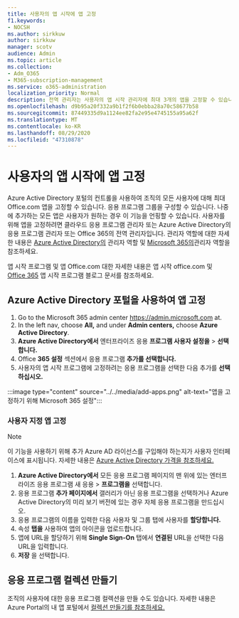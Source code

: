 ```yaml
---
title: 사용자의 앱 시작에 앱 고정
f1.keywords:
- NOCSH
ms.author: sirkkuw
author: sirkkuw
manager: scotv
audience: Admin
ms.topic: article
ms.collection:
- Adm_O365
- M365-subscription-management
ms.service: o365-administration
localization_priority: Normal
description: 전역 관리자는 사용자의 앱 시작 관리자에 최대 3개의 앱을 고정할 수 있습니다.
ms.openlocfilehash: d9b95a20f332a9b1f2f6b0ebba28a70c58677b58
ms.sourcegitcommit: 87449335d9a1124ee82fa2e95e4745155a95a62f
ms.translationtype: MT
ms.contentlocale: ko-KR
ms.lasthandoff: 08/29/2020
ms.locfileid: "47310878"
---
```

# <a name="pin-apps-to-your-users-app-launcher"></a>사용자의 앱 시작에 앱 고정

Azure Active Directory 포털의 컨트롤을 사용하여 조직의 모든 사용자에 대해 최대 Office.com 앱을 고정할 수 있습니다. 응용 프로그램 그룹을 구성할 수 있습니다. 나중에 추가하는 모든 앱은 사용자가 원하는 경우 이 기능을 언핑할 수 있습니다. 사용자를 위해 앱을 고정하려면 클라우드 응용 프로그램 관리자 또는 Azure Active Directory의 응용 프로그램 관리자 또는 Office 365의 전역 관리자입니다. 관리자 역할에 대한 자세한 내용은 [Azure Active Directory의](https://docs.microsoft.com/azure/active-directory/users-groups-roles/directory-assign-admin-roles) 관리자 역할 및 [Microsoft 365의](../add-users/about-admin-roles.md)관리자 역할을 참조하세요. 

앱 시작 프로그램 및 앱 Office.com 대한 자세한 [](https://support.microsoft.com/office/79f12104-6fed-442f-96a0-eb089a3f476a) 내용은 앱 시작 office.com 및 [Office 365](https://techcommunity.microsoft.com/t5/office-365-blog/updates-to-office-com-and-the-office-365-app-launcher/ba-p/1150503) 앱 시작 프로그램 블로그 문서를 참조하세요.

## <a name="use-the-azure-active-directory-portal-to-pin-apps"></a>Azure Active Directory 포털을 사용하여 앱 고정

1. Go to the Microsoft 365 admin center <a href="https://go.microsoft.com/fwlink/p/?linkid=2024339" target="_blank">https://admin.microsoft.com</a> at.
2. In the left nav, choose **All,** and under **Admin centers,** choose **Azure Active Directory**.
3. **Azure Active Directory에서** 엔터프라이즈 응용 **프로그램 사용자 설정을**  >  **선택합니다.**
4. Office **365 설정** 섹션에서 응용 프로그램 **추가를 선택합니다.**
5. 사용자의 앱 시작 프로그램에 고정하려는 응용 프로그램을 선택한 다음 추가를 **선택하십시오.**

:::image type="content" source="../../media/add-apps.png" alt-text="앱을 고정하기 위해 Microsoft 365 설정":::

### <a name="pin-a-custom-app"></a>사용자 지정 앱 고정

> [!NOTE]
> 이 기능을 사용하기 위해 추가 Azure AD 라이선스를 구입해야 하는지가 사용자 인터페이스에 표시됩니다. 자세한 내용은 [Azure Active Directory 가격을 참조하세요.](https://azure.microsoft.com/pricing/details/active-directory/)

1. **Azure Active Directory에서** 모든 응용 프로그램 페이지의 맨 위에 있는 엔터프라이즈 응용 프로그램 새 응용   >   **프로그램을** 선택합니다.
2. 응용 프로그램 **추가 페이지에서**  갤러리가 아닌 응용  프로그램을 선택하거나 Azure Active Directory의 미리 보기 버전에 있는 경우 자체 응용 프로그램을 만드십시오. 
3. 응용 프로그램의 이름을 입력한 다음 사용자 및 그룹 탭에 사용자를 **할당합니다.**
4. 속성 **탭을** 사용하여 앱의 아이콘을 업로드합니다.
5. 앱에 URL을 할당하기 위해 **Single Sign-On** 탭에서 **연결된** URL을 선택한 다음 URL을 입력합니다.
6. **저장** 을 선택합니다.

## <a name="create-application-collections"></a>응용 프로그램 컬렉션 만들기

조직의 사용자에 대한 응용 프로그램 컬렉션을 만들 수도 있습니다. 자세한 내용은 Azure Portal의 내 앱 포털에서 [컬렉션 만들기를 참조하세요.](https://docs.microsoft.com/azure/active-directory/manage-apps/access-panel-collections)